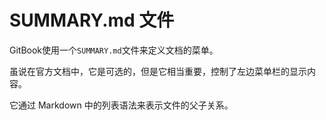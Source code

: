 # SUMMARY.md 文件

GitBook使用一个`SUMMARY.md`文件来定义文档的菜单。

虽说在官方文档中，它是可选的，但是它相当重要，控制了左边菜单栏的显示内容。

它通过 Markdown 中的列表语法来表示文件的父子关系。
